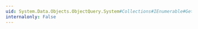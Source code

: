```yaml
---
uid: System.Data.Objects.ObjectQuery.System#Collections#IEnumerable#GetEnumerator
internalonly: False
---
```


